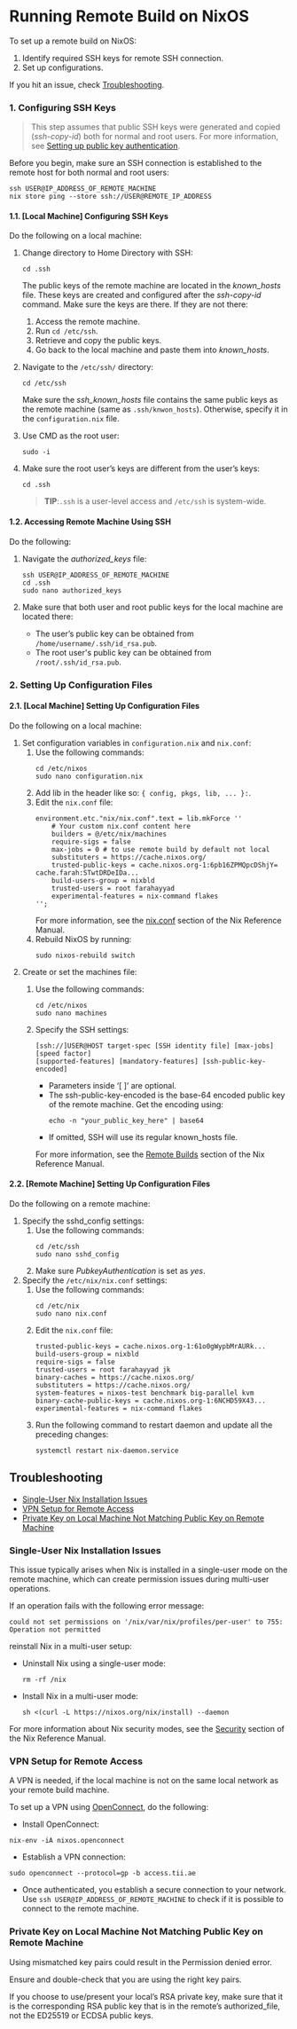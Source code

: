 <!--
    Copyright 2022-2023 TII (SSRC) and the Ghaf contributors
    SPDX-License-Identifier: CC-BY-SA-4.0
-->

# Running Remote Build on NixOS

To set up a remote build on NixOS:

1. Identify required SSH keys for remote SSH connection.
2. Set up configurations.

If you hit an issue, check [Troubleshooting](./remote_build_setup.md#troubleshooting).


### 1. Configuring SSH Keys

> This step assumes that public SSH keys were generated and copied (*ssh-copy-id*) both for normal and root users. For more information, see [Setting up public key authentication](https://www.ssh.com/academy/ssh/copy-id#setting-up-public-key-authentication).

Before you begin, make sure an SSH connection is established to the remote host for both normal and root users:

```
ssh USER@IP_ADDRESS_OF_REMOTE_MACHINE
nix store ping --store ssh://USER@REMOTE_IP_ADDRESS
```


#### 1.1. [Local Machine] Configuring SSH Keys

Do the following on a local machine:

1. Change directory to Home Directory with SSH:
    ```
    cd .ssh
    ```

    The public keys of the remote machine are located in the *known_hosts* file. These keys are created and configured after the *ssh-copy-id* command. Make sure the keys are there. If they are not there:

    1. Access the remote machine.
    2. Run `cd /etc/ssh`.
    3. Retrieve and copy the public keys.
    4. Go back to the local machine and paste them into *known_hosts*.


2. Navigate to the `/etc/ssh/` directory:
    ```
    cd /etc/ssh
    ```

    Make sure the *ssh_known_hosts* file contains the same public keys as the remote machine (same as `.ssh/knwon_hosts`). Otherwise, specify it in the `configuration.nix` file.

3. Use CMD as the root user:
   ```
   sudo -i
   ```
4. Make sure the root user’s keys are different from the user’s keys:
   ```
   cd .ssh
   ```
    > **TIP**:`.ssh` is a user-level access and `/etc/ssh` is system-wide.


#### 1.2. Accessing Remote Machine Using SSH

Do the following:

1. Navigate the *authorized_keys* file:
   ```
   ssh USER@IP_ADDRESS_OF_REMOTE_MACHINE
   cd .ssh
   sudo nano authorized_keys
   ```
2. Make sure that both user and root public keys for the local machine are located there:

   * The user’s public key can be obtained from `/home/username/.ssh/id_rsa.pub`.
   * The root user's public key can be obtained from `/root/.ssh/id_rsa.pub`.


### 2. Setting Up Configuration Files

#### 2.1. [Local Machine] Setting Up Configuration Files

Do the following on a local machine:

1. Set configuration variables in `configuration.nix` and `nix.conf`:
   1. Use the following commands:
        ```
        cd /etc/nixos
        sudo nano configuration.nix 
        ```
   2. Add lib in the header like so: `{ config, pkgs, lib, ... }:`.
   3. Edit the `nix.conf` file:
        ```
        environment.etc."nix/nix.conf".text = lib.mkForce ''
            # Your custom nix.conf content here
            builders = @/etc/nix/machines
            require-sigs = false
            max-jobs = 0 # to use remote build by default not local
            substituters = https://cache.nixos.org/
            trusted-public-keys = cache.nixos.org-1:6pb16ZPMQpcDShjY= cache.farah:STwtDRDeIDa...
            build-users-group = nixbld
            trusted-users = root farahayyad
            experimental-features = nix-command flakes
        '';
        ```
        For more information, see the [nix.conf](https://nixos.org/manual/nix/stable/command-ref/conf-file) section of the Nix Reference Manual.
   4. Rebuild NixOS by running:
        ```
        sudo nixos-rebuild switch
        ```
2. Create or set the machines file:
   1. Use the following commands:
        ```
        cd /etc/nixos
        sudo nano machines 
        ```
   2. Specify the SSH settings:
        ```
        [ssh://]USER@HOST target-spec [SSH identity file] [max-jobs] [speed factor]
        [supported-features] [mandatory-features] [ssh-public-key-encoded]
        ```
        * Parameters inside ‘[ ]’ are optional.
        * The ssh-public-key-encoded is the base-64 encoded public key of the remote machine. Get the encoding using:
            ```
            echo -n "your_public_key_here" | base64
            ```
        * If omitted, SSH will use its regular known_hosts file.
  
        For more information, see the [Remote Builds](https://nixos.org/manual/nix/stable/advanced-topics/distributed-builds.html) section of the Nix Reference Manual.


#### 2.2. [Remote Machine] Setting Up Configuration Files

Do the following on a remote machine:

1. Specify the sshd_config settings:
   1. Use the following commands:
        ```
        cd /etc/ssh
        sudo nano sshd_config
        ```
   2. Make sure *PubkeyAuthentication* is set as *yes*.
2. Specify the `/etc/nix/nix.conf` settings:
   1. Use the following commands:
        ```
        cd /etc/nix
        sudo nano nix.conf
        ```
   2. Edit the `nix.conf` file:
        ```
        trusted-public-keys = cache.nixos.org-1:61o0gWypbMrAURk...
        build-users-group = nixbld
        require-sigs = false
        trusted-users = root farahayyad jk
        binary-caches = https://cache.nixos.org/
        substituters = https://cache.nixos.org/
        system-features = nixos-test benchmark big-parallel kvm
        binary-cache-public-keys = cache.nixos.org-1:6NCHD59X43...
        experimental-features = nix-command flakes
        ```
   3. Run the following command to restart daemon and update all the preceding changes:
        ```
        systemctl restart nix-daemon.service
        ```


## Troubleshooting

* [Single-User Nix Installation Issues](./remote_build_setup.md#single-user-nix-installation-issues)
* [VPN Setup for Remote Access](./remote_build_setup.md#vpn-setup-for-remote-access)
* [Private Key on Local Machine Not Matching Public Key on Remote Machine](./remote_build_setup.md#private-key-on-local-machine-not-matching-public-key-on-remote-machine)


### Single-User Nix Installation Issues

This issue typically arises when Nix is installed in a single-user mode on the remote machine, which can create permission issues during multi-user operations.

If an operation fails with the following error message:

```
could not set permissions on '/nix/var/nix/profiles/per-user' to 755: Operation not permitted
```

reinstall Nix in a multi-user setup:

* Uninstall Nix using a single-user mode:

    ```
    rm -rf /nix
    ```
* Install Nix in a multi-user mode:

    ```
    sh <(curl -L https://nixos.org/nix/install) --daemon
    ```

For more information about Nix security modes, see the [Security](https://nixos.org/manual/nix/stable/installation/nix-security) section of the Nix Reference Manual.


### VPN Setup for Remote Access

A VPN is needed, if the local machine is not on the same local network as your remote build machine. 

To set up a VPN using [OpenConnect](https://www.infradead.org/openconnect/), do the following:

* Install OpenConnect:

```
nix-env -iA nixos.openconnect
```

* Establish a VPN connection:

```
sudo openconnect --protocol=gp -b access.tii.ae
```

* Once authenticated, you establish a secure connection to your network. Use `ssh USER@IP_ADDRESS_OF_REMOTE_MACHINE` to check if it is possible to connect to the remote machine.


### Private Key on Local Machine Not Matching Public Key on Remote Machine

Using mismatched key pairs could result in the Permission denied error.

Ensure and double-check that you are using the right key pairs.

If you choose to use/present your local’s RSA private key, make sure that it is the corresponding RSA public key that is in the remote’s authorized_file, not the ED25519 or ECDSA public keys.